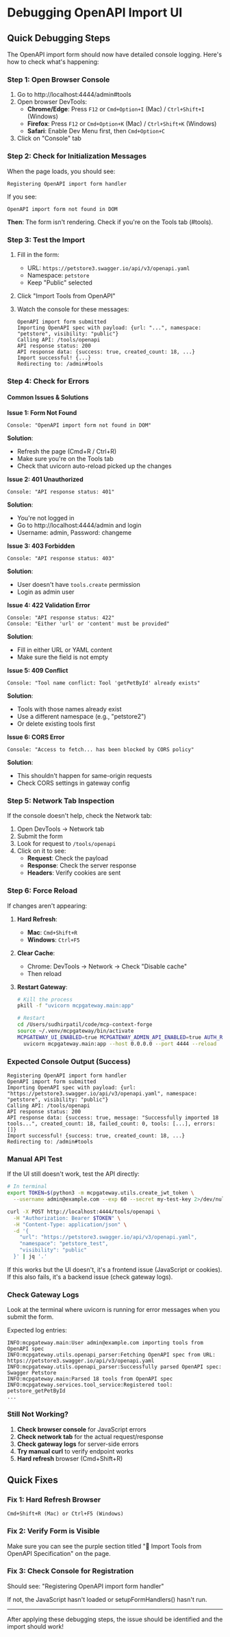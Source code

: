 # Debugging OpenAPI Import UI

## Quick Debugging Steps

The OpenAPI import form should now have detailed console logging. Here's how to check what's happening:

### Step 1: Open Browser Console

1. Go to http://localhost:4444/admin#tools
2. Open browser DevTools:
   - **Chrome/Edge**: Press `F12` or `Cmd+Option+I` (Mac) / `Ctrl+Shift+I` (Windows)
   - **Firefox**: Press `F12` or `Cmd+Option+K` (Mac) / `Ctrl+Shift+K` (Windows)
   - **Safari**: Enable Dev Menu first, then `Cmd+Option+C`
3. Click on "Console" tab

### Step 2: Check for Initialization Messages

When the page loads, you should see:
```
Registering OpenAPI import form handler
```

If you see:
```
OpenAPI import form not found in DOM
```

**Then**: The form isn't rendering. Check if you're on the Tools tab (#tools).

### Step 3: Test the Import

1. Fill in the form:
   - URL: `https://petstore3.swagger.io/api/v3/openapi.yaml`
   - Namespace: `petstore`
   - Keep "Public" selected

2. Click "Import Tools from OpenAPI"

3. Watch the console for these messages:
   ```
   OpenAPI import form submitted
   Importing OpenAPI spec with payload: {url: "...", namespace: "petstore", visibility: "public"}
   Calling API: /tools/openapi
   API response status: 200
   API response data: {success: true, created_count: 18, ...}
   Import successful! {...}
   Redirecting to: /admin#tools
   ```

### Step 4: Check for Errors

#### Common Issues & Solutions

**Issue 1: Form Not Found**
```
Console: "OpenAPI import form not found in DOM"
```
**Solution**: 
- Refresh the page (Cmd+R / Ctrl+R)
- Make sure you're on the Tools tab
- Check that uvicorn auto-reload picked up the changes

**Issue 2: 401 Unauthorized**
```
Console: "API response status: 401"
```
**Solution**:
- You're not logged in
- Go to http://localhost:4444/admin and login
- Username: admin, Password: changeme

**Issue 3: 403 Forbidden**
```
Console: "API response status: 403"
```
**Solution**:
- User doesn't have `tools.create` permission
- Login as admin user

**Issue 4: 422 Validation Error**
```
Console: "API response status: 422"
Console: "Either 'url' or 'content' must be provided"
```
**Solution**:
- Fill in either URL or YAML content
- Make sure the field is not empty

**Issue 5: 409 Conflict**
```
Console: "Tool name conflict: Tool 'getPetById' already exists"
```
**Solution**:
- Tools with those names already exist
- Use a different namespace (e.g., "petstore2")
- Or delete existing tools first

**Issue 6: CORS Error**
```
Console: "Access to fetch... has been blocked by CORS policy"
```
**Solution**:
- This shouldn't happen for same-origin requests
- Check CORS settings in gateway config

### Step 5: Network Tab Inspection

If the console doesn't help, check the Network tab:

1. Open DevTools → Network tab
2. Submit the form
3. Look for request to `/tools/openapi`
4. Click on it to see:
   - **Request**: Check the payload
   - **Response**: Check the server response
   - **Headers**: Verify cookies are sent

### Step 6: Force Reload

If changes aren't appearing:

1. **Hard Refresh**:
   - **Mac**: `Cmd+Shift+R`
   - **Windows**: `Ctrl+F5`

2. **Clear Cache**:
   - Chrome: DevTools → Network → Check "Disable cache"
   - Then reload

3. **Restart Gateway**:
   ```bash
   # Kill the process
   pkill -f "uvicorn mcpgateway.main:app"
   
   # Restart
   cd /Users/sudhirpatil/code/mcp-context-forge
   source ~/.venv/mcpgateway/bin/activate
   MCPGATEWAY_UI_ENABLED=true MCPGATEWAY_ADMIN_API_ENABLED=true AUTH_REQUIRED=false \
     uvicorn mcpgateway.main:app --host 0.0.0.0 --port 4444 --reload
   ```

### Expected Console Output (Success)

```
Registering OpenAPI import form handler
OpenAPI import form submitted
Importing OpenAPI spec with payload: {url: "https://petstore3.swagger.io/api/v3/openapi.yaml", namespace: "petstore", visibility: "public"}
Calling API: /tools/openapi
API response status: 200
API response data: {success: true, message: "Successfully imported 18 tools...", created_count: 18, failed_count: 0, tools: [...], errors: []}
Import successful! {success: true, created_count: 18, ...}
Redirecting to: /admin#tools
```

### Manual API Test

If the UI still doesn't work, test the API directly:

```bash
# In terminal
export TOKEN=$(python3 -m mcpgateway.utils.create_jwt_token \
  --username admin@example.com --exp 60 --secret my-test-key 2>/dev/null | head -1)

curl -X POST http://localhost:4444/tools/openapi \
  -H "Authorization: Bearer $TOKEN" \
  -H "Content-Type: application/json" \
  -d '{
    "url": "https://petstore3.swagger.io/api/v3/openapi.yaml",
    "namespace": "petstore_test",
    "visibility": "public"
  }' | jq '.'
```

If this works but the UI doesn't, it's a frontend issue (JavaScript or cookies).
If this also fails, it's a backend issue (check gateway logs).

### Check Gateway Logs

Look at the terminal where uvicorn is running for error messages when you submit the form.

Expected log entries:
```
INFO:mcpgateway.main:User admin@example.com importing tools from OpenAPI spec
INFO:mcpgateway.utils.openapi_parser:Fetching OpenAPI spec from URL: https://petstore3.swagger.io/api/v3/openapi.yaml
INFO:mcpgateway.utils.openapi_parser:Successfully parsed OpenAPI spec: Swagger Petstore
INFO:mcpgateway.main:Parsed 18 tools from OpenAPI spec
INFO:mcpgateway.services.tool_service:Registered tool: petstore_getPetById
...
```

### Still Not Working?

1. **Check browser console** for JavaScript errors
2. **Check network tab** for the actual request/response
3. **Check gateway logs** for server-side errors
4. **Try manual curl** to verify endpoint works
5. **Hard refresh** browser (Cmd+Shift+R)

## Quick Fixes

### Fix 1: Hard Refresh Browser

```
Cmd+Shift+R (Mac) or Ctrl+F5 (Windows)
```

### Fix 2: Verify Form is Visible

Make sure you can see the purple section titled "🚀 Import Tools from OpenAPI Specification" on the page.

### Fix 3: Check Console for Registration

Should see: "Registering OpenAPI import form handler"

If not, the JavaScript hasn't loaded or setupFormHandlers() hasn't run.

---

After applying these debugging steps, the issue should be identified and the import should work!

